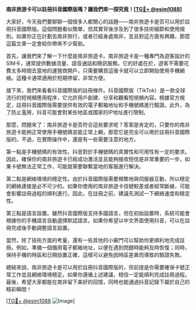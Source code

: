 **南非旅游卡可以註冊抖音國際版嗎？讓我們來一探究竟！[[TG💪+ @esim1088](https://t.me/s/esim1088)]**

大家好，今天我們要聊聊一個很多人都關心的話題——南非旅遊卡是否可以用於註冊抖音國際版。這個問題看似簡單，但其實背後涉及到了很多技術細節和使用規則。如果你正在計劃去南非旅行，或者已經身處南非，並且對這方面有興趣，那麼這篇文章一定會給你帶來不少幫助。

首先，讓我們來了解一下什麼是南非旅遊卡。南非旅遊卡是一種專門為遊客設計的SIM卡，通常提供數據流量、語音通話和簡訊服務。它的好處在於，遊客不需要花費太多時間去當地的運營商開戶，只需要購買這張卡就可以立即開始使用手機網絡。這種卡通常適用於短期停留，非常方便。

接下來，我們來看看抖音國際版的註冊條件。抖音國際版（TikTok）是一款全球流行的短視頻應用程序，它允許用戶創建、分享和觀看短視頻內容。根據官方規定，註冊抖音國際版需要提供有效的電子郵箱地址和手機號碼進行驗證。此外，為了防止濫用，抖音可能會對某些地區或國家的IP地址進行限制。

那麼，問題來了：南非旅遊卡是否符合這些要求呢？答案是肯定的，只要你的南非旅遊卡能夠正常使用手機號碼並能正常上網，那麼它是完全可以用於註冊抖音國際版的。不過，在實際操作中，還是有一些需要注意的地方。

第一點是手機號碼的有效性。抖音對於手機號碼的真實性和可用性有一定的要求。因此，確保你的南非旅遊卡已經成功激活並且能夠接收短信是非常重要的一步。如果卡號無法正常工作，可能就需要聯繫當地的客服進行解決。

第二點是網絡環境的穩定性。由於抖音國際版需要頻繁地與伺服器互動，所以穩定的網絡連接是必不可少的。如果你使用的南非旅遊卡信號較差或者經常斷線，可能會影響註冊過程的順利進行。因此，在註冊之前，建議先測試一下網絡速度和穩定性。

第三點是語言設置。雖然抖音國際版支持多國語言，但在初始設置時，系統可能會根據你的手機語言自動選擇默認語言。如果你希望以中文界面使用抖音，可以在註冊完成後手動調整語言設置。

當然，除了技術方面的考量，還有一些其他的小竅門可以幫助你更順利地完成註冊。例如，準備一個備用電子郵箱地址，以便在遇到問題時能夠及時恢復；同時，保持手機的時區和日期設置正確，這樣可以避免因時區差異而導致的驗證失敗。

總結來說，南非旅遊卡是可以用於註冊抖音國際版的，但前提是你需要確保卡號正常工作並且網絡環境穩定。如果你遵循上述建議，相信一定能順利完成註冊過程。最後，希望大家都能在南非留下美好的回憶，同時也能通過抖音記錄下屬於自己的精彩瞬間！

[[TG💪+ @esim1088](https://t.me/s/esim1088) ![Image](https://i.postimg.cc/4NQfJmqS/Snipaste-2025-05-13-00-14-12.png)]